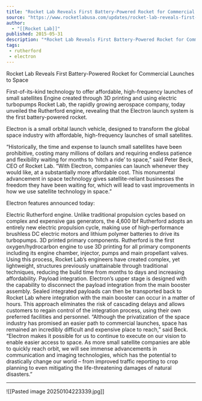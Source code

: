 ```yaml
---
title: "Rocket Lab Reveals First Battery-Powered Rocket for Commercial Launches to Space "
source: "https://www.rocketlabusa.com/updates/rocket-lab-reveals-first-battery-powered-rocket-for-commercial-launches-to-space/"
author:
  - "[[Rocket Lab]]"
published: 2015-05-31
description: "*Rocket Lab Reveals First Battery-Powered Rocket for Commercial Launches to Space*"
tags:
 - rutherford
 - electron
---
```

Rocket Lab Reveals First Battery-Powered Rocket for Commercial Launches to Space

First-of-its-kind technology to offer affordable, high-frequency launches of small satellites
Engine created through 3D printing and using electric turbopumps
Rocket Lab, the rapidly growing aerospace company, today unveiled the Rutherford engine, revealing that the Electron launch system is the first battery-powered rocket.

Electron is a small orbital launch vehicle, designed to transform the global space industry with affordable, high-frequency launches of small satellites.

“Historically, the time and expense to launch small satellites have been prohibitive, costing many millions of dollars and requiring endless patience and flexibility waiting for months to ‘hitch a ride’ to space,” said Peter Beck, CEO of Rocket Lab. “With Electron, companies can launch whenever they would like, at a substantially more affordable cost. This monumental advancement in space technology gives satellite-reliant businesses the freedom they have been waiting for, which will lead to vast improvements in how we use satellite technology in space.”

Electron features announced today:

Electric Rutherford engine. Unlike traditional propulsion cycles based on complex and expensive gas generators, the 4,600 lbf Rutherford adopts an entirely new electric propulsion cycle, making use of high-performance brushless DC electric motors and lithium polymer batteries to drive its turbopumps.
3D printed primary components. Rutherford is the first oxygen/hydrocarbon engine to use 3D printing for all primary components including its engine chamber, injector, pumps and main propellant valves. Using this process, Rocket Lab’s engineers have created complex, yet lightweight, structures previously unattainable through traditional techniques, reducing the build time from months to days and increasing affordability.
Payload integration. Electron’s upper stage is designed with the capability to disconnect the payload integration from the main booster assembly. Sealed integrated payloads can then be transported back to Rocket Lab where integration with the main booster can occur in a matter of hours. This approach eliminates the risk of cascading delays and allows customers to regain control of the integration process, using their own preferred facilities and personnel.
“Although the privatization of the space industry has promised an easier path to commercial launches, space has remained an incredibly difficult and expensive place to reach,” said Beck. “Electron makes it possible for us to continue to execute on our vision to enable easier access to space. As more small satellite companies are able to quickly reach orbit, we will see immense advancements in communication and imaging technologies, which has the potential to drastically change our world – from improved traffic reporting to crop planning to even mitigating the life-threatening damages of natural disasters.”

---

![[Pasted image 20250104223339.jpg]]